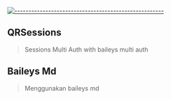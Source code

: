 [![-----------------------------------------------------](https://raw.githubusercontent.com/andreasbm/readme/master/assets/lines/colored.png)](#table-of-contents)


## QRSessions
> Sessions Multi Auth with baileys multi auth 

## Baileys Md 
> Menggunakan baileys md 

